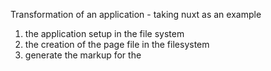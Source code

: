Transformation of an application - taking nuxt as an example

1. the application setup in the file system
2. the creation of the page file in the filesystem
3. generate the markup for the <template> part.
4. write a <script> part with
   4.1 all imports for the components
   4.2 a vue instance for the page
   4.3 registration of all components
   4.4 all exports for the components
5. if necessary write a <css> Part

for the markup generator, in general the program flow is the same for all platforms
walk through the page's child nodes and call node (and platform) specific transformer methods, if available, else call a platform specific generic fallback item (e.g. div for web and View for react-native)
